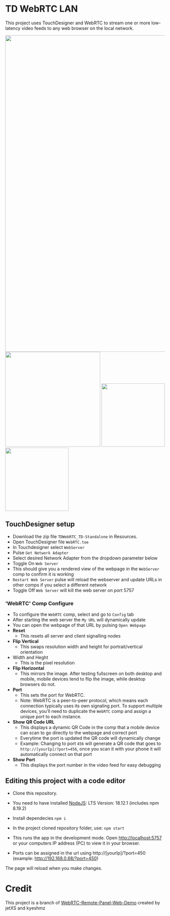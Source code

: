 # TD WebRTC LAN

This project uses TouchDesigner and WebRTC to stream one or more low-latency video feeds to any web browser on the local network.

<p float="left">
  <img src="https://github.com/user-attachments/assets/519059d1-6e12-4675-bbab-83451281ff69" width="1000" />
  <img src="https://github.com/user-attachments/assets/45ff4b84-375e-4ffb-8ca2-fc8af856f006" width="300" />

  
  <img src="https://github.com/user-attachments/assets/8ad108e8-0219-4383-b212-a4daf1ac10ce" width="200" />
  <img src="https://github.com/user-attachments/assets/0676a4bc-8d61-4118-ab31-9f56f45048a9" width="200" />
</p>


## TouchDesigner setup

- Download the zip file `TDWebRTC_TD-Standalone` in Resources.
- Open TouchDesigner file `WebRTC.toe`
- In Touchdesigner select `WebServer`
-   Pulse `Get Network Adapter`
-   Select desired Network Adapter from the dropdown parameter below
-   Toggle On `Web Server`
- This should give you a rendered view of the webpage in the `WebServer` comp to confirm it is working
- `Restart Web Server` pulse will reload the webserver and update URLs in other comps if you select a different network 
-   Toggle Off `Web Server` will kill the web server on port 5757

### 'WebRTC' Comp Configure
- To configure the `WebRTC` comp, select and go to `Config` tab
- After starting the web server the `My URL` will dynamically update
-   You can open the webpage of that URL by pulsing `Open Webpage`
- **Reset**
  - This resets all server and client signalling nodes
- **Flip Vertical** 
  - This swaps resolution width and height for portrait/vertical orientation
- Width and Heght
  - This is the pixel resolution
- **Flip Horizontal**
  - This mirrors the image. After testing fullscreen on both desktop and mobile, mobile devices tend to flip the image, while desktop browsers do not.
- **Port**
  - This sets the port for WebRTC. 
  - Note: WebRTC is a peer-to-peer protocol, which means each connection typically uses its own signaling port. To support multiple devices, you’ll need to duplicate the `WebRTC` comp and assign a unique port to each instance.
- **Show QR Code URL**
  - This displays a dynamic QR Code in the comp that a mobile device can scan to go directly to the webpage and correct port
  - Everytime the port is updated the QR code will dynamically change 
  - Example: Changing to port `456` will generate a QR code that goes to `http://[yourIp]/?port=456`, once you scan it with your phone it will automatically connect on that port
- **Show Port**
  - This displays the port number in the video feed for easy debugging
 
## Editing this project with a code editor

- Clone this repository.

- You need to have installed [NodeJS](https://nodejs.org/en/): LTS Version: 18.12.1 (includes npm 8.19.2)

- Install dependecies `npm i`

- In the project cloned repository folder, use:
`npm start`

- This runs the app in the development mode.
Open [http://localhost:5757](http://localhost:5757) or your computers IP address (PC) to view it in your browser.

- Ports can be assigned in the url using http://[yourIp]/?port=450 (example: http://192.168.0.68/?port=450)

The page will reload when you make changes.

# Credit

This project is a branch of [WebRTC-Remote-Panel-Web-Demo](https://github.com/TouchDesigner/WebRTC-Remote-Panel-Web-Demo) created by jetXS and kyeshmz

